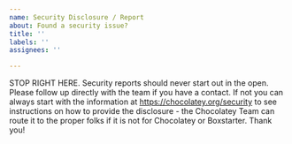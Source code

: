 ```yaml
---
name: Security Disclosure / Report
about: Found a security issue?
title: ''
labels: ''
assignees: ''

---
```


STOP RIGHT HERE. Security reports should never start out in the open. Please follow up directly with the team if you have a contact. If not you can always start with the information at https://chocolatey.org/security to see instructions on how to provide the disclosure - the Chocolatey Team can route it to the proper folks if it is not for Chocolatey or Boxstarter. Thank you!
